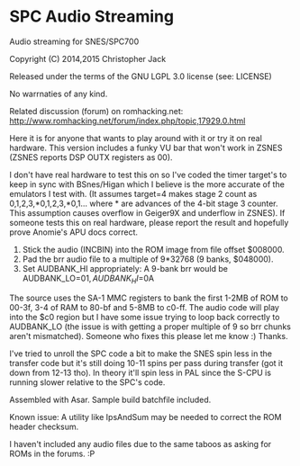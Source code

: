 # SPC Audio Streaming
Audio streaming for SNES/SPC700


Copyright (C) 2014,2015 Christopher Jack

Released under the terms of the GNU LGPL 3.0 license (see: LICENSE)

No warrnaties of any kind.


Related discussion (forum) on romhacking.net:
http://www.romhacking.net/forum/index.php/topic,17929.0.html

Here it is for anyone that wants to play around with it or try it on real hardware.
This version includes a funky VU bar that won't work in ZSNES (ZSNES reports DSP OUTX registers as 00).

I don't have real hardware to test this on so I've coded the timer target's to keep in sync with BSnes/Higan which I believe is the more accurate of the emulators I test with.  (It assumes target=4 makes stage 2 count as 0,1,2,3,*0,1,2,3,*0,1...  where * are advances of the 4-bit stage 3 counter.  This assumption causes overflow in Geiger9X and underflow in ZSNES).  If someone tests this on real hardware, please report the result and hopefully prove Anomie's APU docs correct.

1. Stick the audio (INCBIN) into the ROM image from file offset $008000.
2. Pad the brr audio file to a multiple of 9*32768 (9 banks, $048000).
3. Set AUDBANK_HI appropriately: A 9-bank brr would be AUDBANK_LO=$01, AUDBANK_HI=$0A

The source uses the SA-1 MMC registers to bank the first 1-2MB of ROM to 00-3f, 3-4 of RAM to 80-bf and 5-8MB to c0-ff.
The audio code will play into the $c0 region but I have some issue trying to loop back correctly to AUDBANK_LO (the issue is with getting a proper multiple of 9 so brr chunks aren't mismatched).  Someone who fixes this please let me know :)  Thanks.

I've tried to unroll the SPC code a bit to make the SNES spin less in the transfer code but it's still doing 10-11 spins per pass during transfer (got it down from 12-13 tho).  In theory it'll spin less in PAL since the S-CPU is running slower relative to the SPC's code.

Assembled with Asar.
Sample build batchfile included.

Known issue:
A utility like IpsAndSum may be needed to correct the ROM header checksum.

I haven't included any audio files due to the same taboos as asking for ROMs in the forums. :P
